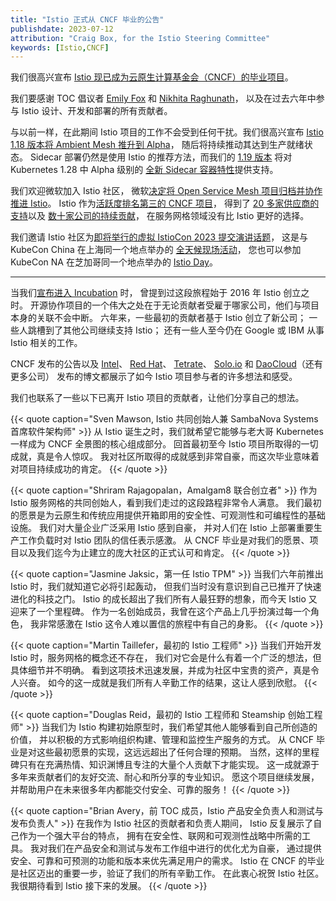 ```yaml
---
title: "Istio 正式从 CNCF 毕业的公告"
publishdate: 2023-07-12
attribution: "Craig Box, for the Istio Steering Committee"
keywords: [Istio,CNCF]
---
```


我们很高兴宣布 [Istio 现已成为云原生计算基金会（CNCF）的毕业项目](https://www.cncf.io/blog/)。

我们要感谢 TOC 倡议者
[Emily Fox](https://www.cncf.io/people/technical-oversight-committee/?p=emily-fox)
和 [Nikhita Raghunath](https://www.cncf.io/people/technical-oversight-committee/?p=nikhita-raghunath)，
以及在过去六年中参与 Istio 设计、开发和部署的所有贡献者。

与以前一样，在此期间 Istio 项目的工作不会受到任何干扰。我们很高兴宣布
[Istio 1.18 版本将 Ambient Mesh 推升到 Alpha](/zh/news/releases/1.18.x/announcing-1.18/#ambient-mesh)，
随后将持续推动其达到生产就绪状态。
Sidecar 部署仍然是使用 Istio 的推荐方法，而我们的
[1.19 版本](https://github.com/istio/istio/wiki/Istio-Release-1.19)
将对 Kubernetes 1.28 中 Alpha 级别的
[全新 Sidecar 容器特性](https://github.com/kubernetes/kubernetes/pull/116429)提供支持。

我们欢迎微软加入 Istio 社区，
微软[决定将 Open Service Mesh 项目归档并协作推进 Istio](https://openservicemesh.io/blog/osm-project-update/)。
Istio 作为[活跃度排名第三的 CNCF 项目](https://all.devstats.cncf.io/d/53/projects-health-table?orgId=1)，
得到了 [20 多家供应商的支持](/zh/about/ecosystem/)以及
[数十家公司的持续贡献](https://istio.devstats.cncf.io/d/5/companies-table?orgId=1&var-period_name=Last%20year&var-metric=prs)，
在服务网格领域没有比 Istio 更好的选择。

我们邀请 Istio 社区为[即将举行的虚拟 IstioCon 2023 提交演讲话题]((https://sessionize.com/istiocon-2023))，
这是与 KubeCon China 在上海同一个地点举办的
[全天候现场活动]((https://www.lfasiallc.com/kubecon-cloudnativecon-open-source-summit-china/co-located-events/istiocon-call-for-proposals-cn/#preparing-to-submit-your-proposal-cn))，
您也可以参加 KubeCon NA 在芝加哥同一个地点举办的
[Istio Day](https://events.linuxfoundation.org/kubecon-cloudnativecon-north-america/co-located-events/istio-day/#call-for-proposals)。

---

当我们[宣布进入 Incubation](/zh/blog/2022/istio-accepted-into-cncf/) 时，
曾提到过这段旅程始于 2016 年 Istio 创立之时。
开源协作项目的一个伟大之处在于无论贡献者受雇于哪家公司，他们与项目本身的关联不会中断。
六年来，一些最初的贡献者基于 Istio 创立了新公司；
一些人跳槽到了其他公司继续支持 Istio；
还有一些人至今仍在 Google 或 IBM 从事 Istio 相关的工作。

CNCF 发布的公告以及
[Intel](https://www.intel.com/content/www/us/en/developer/articles/community/Intel-Service-Mesh-Optimizes-and-Protects-Istio-Service-Mesh)、
[Red Hat](https://cloud.redhat.com/blog/red-hat-congratulates-istio-on-graduating-at-the-cncf)、
[Tetrate](https://tetrate.io/blog/istio-service-mesh-graduates-cncf/)、
[Solo.io](https://www.solo.io/blog/istio-graduates-cncf)
和 [DaoCloud](https://blog.daocloud.io/8970.html)（还有更多公司）
发布的博文都展示了如今 Istio 项目参与者的许多想法和感受。

我们也联系了一些以下已离开 Istio 项目的贡献者，让他们分享自己的想法。

{{< quote caption="Sven Mawson, Istio 共同创始人兼 SambaNova Systems 首席软件架构师" >}}
从 Istio 诞生之时，我们就希望它能够与老大哥 Kubernetes 一样成为 CNCF 全景图的核心组成部分。
回首最初至今 Istio 项目所取得的一切成就，真是令人惊叹。
我对社区所取得的成就感到非常自豪，而这次毕业意味着对项目持续成功的肯定。
{{< /quote >}}

{{< quote caption="Shriram Rajagopalan，Amalgam8 联合创立者" >}}
作为 Istio 服务网格的共同创始人，看到我们走过的这段路程非常令人满意。
我们最初的愿景是为云原生和传统应用提供开箱即用的安全性、可观测性和可编程性的基础设施。
我们对大量企业广泛采用 Istio 感到自豪，
并对人们在 Istio 上部署重要生产工作负载时对 Istio 团队的信任表示感激。
从 CNCF 毕业是对我们的愿景、项目以及我们迄今为止建立的庞大社区的正式认可和肯定。
{{< /quote >}}

{{< quote caption="Jasmine Jaksic，第一任 Istio TPM" >}}
当我们六年前推出 Istio 时，我们就知道它必将引起轰动，
但我们当时没有意识到自己已推开了快速进化的科技之门。
Istio 的成长超出了我们所有人最狂野的想象，而今天 Istio 又迎来了一个里程碑。
作为一名创始成员，我曾在这个产品上几乎扮演过每一个角色，
我非常感激在 Istio 这令人难以置信的旅程中有自己的身影。
{{< /quote >}}

{{< quote caption="Martin Taillefer，最初的 Istio 工程师" >}}
当我们开始开发 Istio 时，服务网格的概念还不存在，
我们对它会是什么有着一个广泛的想法，但具体细节并不明确。
看到这项技术迅速发展，并成为社区中宝贵的资产，真是令人兴奋。
如今的这一成就是我们所有人辛勤工作的结果，这让人感到欣慰。
{{< /quote >}}

{{< quote caption="Douglas Reid，最初的 Istio 工程师和 Steamship 创始工程师" >}}
当我们为 Istio 构建初始原型时，我们希望其他人能够看到自己所创造的价值，
并以积极的方式影响组织构建、管理和监控生产服务的方式。
从 CNCF 毕业是对这些最初愿景的实现，这远远超出了任何合理的预期。
当然，这样的里程碑只有在充满热情、知识渊博且专注的大量个人贡献下才能实现。
这一成就源于多年来贡献者们的友好交流、耐心和所分享的专业知识。
愿这个项目继续发展，并帮助用户在未来很多年内都能交付安全、可靠的服务！
{{< /quote >}}

{{< quote caption="Brian Avery，前 TOC 成员，Istio 产品安全负责人和测试与发布负责人" >}}
在我作为 Istio 社区的贡献者和负责人期间，
Istio 反复展示了自己作为一个强大平台的特点，
拥有在安全性、联网和可观测性战略中所需的工具。
我对我们在产品安全和测试与发布工作组中进行的优化尤为自豪，
通过提供安全、可靠和可预测的功能和版本来优先满足用户的需求。
Istio 在 CNCF 的毕业是社区迈出的重要一步，验证了我们的所有辛勤工作。
在此衷心祝贺 Istio 社区。我很期待看到 Istio 接下来的发展。
{{< /quote >}}
